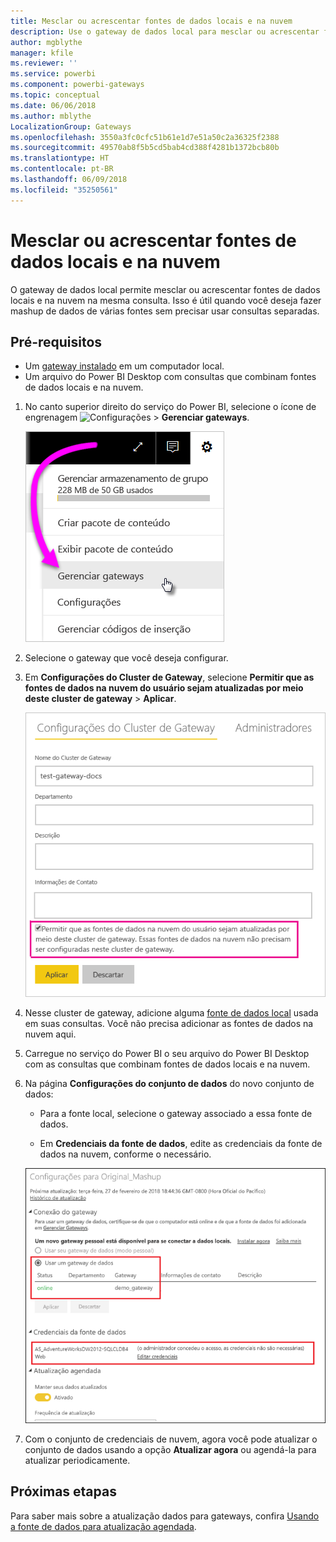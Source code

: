 ```yaml
---
title: Mesclar ou acrescentar fontes de dados locais e na nuvem
description: Use o gateway de dados local para mesclar ou acrescentar fontes de dados locais e na nuvem na mesma consulta.
author: mgblythe
manager: kfile
ms.reviewer: ''
ms.service: powerbi
ms.component: powerbi-gateways
ms.topic: conceptual
ms.date: 06/06/2018
ms.author: mblythe
LocalizationGroup: Gateways
ms.openlocfilehash: 3550a3fc0cfc51b61e1d7e51a50c2a36325f2388
ms.sourcegitcommit: 49570ab8f5b5cd5bab4cd388f4281b1372bcb80b
ms.translationtype: HT
ms.contentlocale: pt-BR
ms.lasthandoff: 06/09/2018
ms.locfileid: "35250561"
---
```

# <a name="merge-or-append-on-premises-and-cloud-data-sources"></a>Mesclar ou acrescentar fontes de dados locais e na nuvem

O gateway de dados local permite mesclar ou acrescentar fontes de dados locais e na nuvem na mesma consulta. Isso é útil quando você deseja fazer mashup de dados de várias fontes sem precisar usar consultas separadas.

## <a name="prerequisites"></a>Pré-requisitos

- Um [gateway instalado](service-gateway-install.md) em um computador local.
- Um arquivo do Power BI Desktop com consultas que combinam fontes de dados locais e na nuvem.

1. No canto superior direito do serviço do Power BI, selecione o ícone de engrenagem ![Configurações](media/service-gateway-mashup-on-premises-cloud/icon-gear.png)  >  **Gerenciar gateways**.

    ![Gerenciar gateways](media/service-gateway-mashup-on-premises-cloud/manage-gateways.png)

2. Selecione o gateway que você deseja configurar.

3. Em **Configurações do Cluster de Gateway**, selecione **Permitir que as fontes de dados na nuvem do usuário sejam atualizadas por meio deste cluster de gateway** > **Aplicar**.

    ![Atualizar por meio deste cluster de gateway](media/service-gateway-mashup-on-premises-cloud/refresh-gateway-cluster.png)

4. Nesse cluster de gateway, adicione alguma [fonte de dados local](service-gateway-enterprise-manage-scheduled-refresh.md#add-a-data-source) usada em suas consultas. Você não precisa adicionar as fontes de dados na nuvem aqui.

4. Carregue no serviço do Power BI o seu arquivo do Power BI Desktop com as consultas que combinam fontes de dados locais e na nuvem.

5. Na página **Configurações do conjunto de dados** do novo conjunto de dados:

    - Para a fonte local, selecione o gateway associado a essa fonte de dados.

    - Em **Credenciais da fonte de dados**, edite as credenciais da fonte de dados na nuvem, conforme o necessário.

    ![Configurações do conjunto de dados](media/service-gateway-mashup-on-premises-cloud/dataset-settings.png)

6. Com o conjunto de credenciais de nuvem, agora você pode atualizar o conjunto de dados usando a opção **Atualizar agora** ou agendá-la para atualizar periodicamente.


## <a name="next-steps"></a>Próximas etapas

Para saber mais sobre a atualização dados para gateways, confira [Usando a fonte de dados para atualização agendada](service-gateway-enterprise-manage-scheduled-refresh.md#using-the-data-source-for-scheduled-refresh).